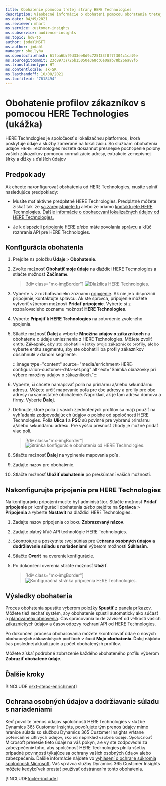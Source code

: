 ```yaml
---
title: Obohatenie pomocou tretej strany HERE Technologies
description: Všeobecné informácie o obohatení pomocou obohatenia tretej stranou HERE Technologies.
ms.date: 04/09/2021
ms.reviewer: mhart
ms.service: customer-insights
ms.subservice: audience-insights
ms.topic: how-to
author: jodahlMSFT
ms.author: jodahl
manager: shellyha
ms.openlocfilehash: 61fba6bbf9d33ee8d9c725133f0f7f304c1ca79e
ms.sourcegitcommit: 23c8973a726b15050e368cc6e0aab78b266a89f6
ms.translationtype: HT
ms.contentlocale: sk-SK
ms.lasthandoff: 10/08/2021
ms.locfileid: "7618494"
---
```

# <a name="enrichment-of-customer-profiles-with-here-technologies-preview"></a>Obohatenie profilov zákazníkov s pomocou HERE Technologies (ukážka)

HERE Technologies je spoločnosť s lokalizačnou platformou, ktorá poskytuje údaje a služby zamerané na lokalizáciu. So službami obohatenia údajov HERE Technologies môžete dosiahnuť presnejšie pochopenie polohy vašich zákazníkov pomocou normalizácie adresy, extrakcie zemepisnej šírky a dĺžky a ďalších údajov.

## <a name="prerequisites"></a>Predpoklady

Ak chcete nakonfigurovať obohatenia od HERE Technologies, musíte splniť nasledujúce predpoklady:

- Musíte mať aktívne predplatné HERE Technologies. Predplatné môžete získať tak, že [sa zaregistrujete tu](https://developer.here.com/sign-up?utm_medium=referral&utm_source=Microsoft-Dynamics-CI&create=Freemium-Basic) alebo že priamo [kontaktujete HERE Technologies](https://developer.here.com/help?utm_medium=referral&utm_source=Microsoft-Dynamics-CI#how-can-we-help-you). [Ďalšie informácie o obohacovaní lokalizačných údajov od HERE Technologies.](https://developer.here.com/location-enrichment?cid=Dev-MicrosoftDynamics-DB-0-Dev-&utm_source=MicrosoftDynamics&utm_medium=referral&utm_campaign=Online_Dev_ReferralMicrosoft)

- Je k dispozícii [pripojenie](connections.md) HERE *alebo* máte povolania [správcu](permissions.md#administrator) a kľúč rozhrania API pre HERE Technologies.

## <a name="configure-the-enrichment"></a>Konfigurácia obohatenia

1. Prejdite na položku **Údaje** > **Obohatenie**. 

1. Zvoľte možnosť **Obohatiť moje údaje** na dlaždici HERE Technologies a stlačte možnosť **Začíname**.

   > [!div class="mx-imgBorder"]
   > ![Dlaždica HERE Technologies.](media/HERE-tile.png "Dlaždica HERE Technologies")

1. Vyberte si z rozbaľovacieho zoznamu [pripojenie](connections.md). Ak nie je k dispozícii pripojenie, kontaktujte správcu. Ak ste správca, pripojenie môžete vytvoriť výberom možnosti **Pridať pripojenie**. Vyberte si z rozbaľovacieho zoznamu možnosť **HERE Technologies**. 

1. Vyberte **Pripojiť k HERE Technologies** na potvrdenie zvoleného spojenia.

1.  Stlačte možnosť **Ďalej** a vyberte **Množina údajov o zákazníkoch** na obohatenie o údaje umiestnenia z HERE Technologies. Môžete zvoliť entitu **Zákazník**, aby ste obohatili všetky svoje zákaznícke profily, alebo vyberte entitu segmentu, aby ste obohatili iba profily zákazníkov obsiahnuté v danom segmente.

    :::image type="content" source="media/enrichment-HERE-configuration-customer-data-set.png" alt-text="Snímka obrazovky pri výbere množiny údajov o zákazníkoch.":::

1. Vyberte, či chcete namapovať polia na primárnu a/alebo sekundárnu adresu. Môžete určiť mapovanie poľa pre obe adresy a profily pre obe adresy na samostatné obohatenie. Napríklad, ak je tam adresa domova a firmy. Vyberte **Ďalej**.

1. Definujte, ktoré polia z vašich zjednotených profilov sa majú použiť na vyhľadanie zodpovedajúcich údajov o polohe od spoločnosti HERE Technologies. Polia **Ulica 1** a **PSČ** sú povinné pre vybranú primárnu a/alebo sekundárnu adresu. Pre vyššiu presnosť zhody je možné pridať viac polí.

   > [!div class="mx-imgBorder"]
   > ![Stránka konfigurácie obohatenia od HERE Technologies.](media/enrichment-HERE-configuration.png "Stránka konfigurácie obohatenia od HERE Technologies")

1. Stlačte možnosť **Ďalej** na vyplnenie mapovania poľa.

1. Zadajte názov pre obohatenie. 

1. Stlačte možnosť **Uložiť obohatenie** po preskúmaní vašich možností.

## <a name="configure-the-connection-for-here-technologies"></a>Nakonfigurujte pripojenie pre HERE Technologies 

Na konfiguráciu pripojení musíte byť administrátor. Stlačte možnosť **Pridať pripojenie** pri konfigurácii obohatenia *alebo* prejdite na **Správca** > **Pripojenia** a vyberte **Nastaviť** na dlaždici HERE Technologies.

1. Zadajte názov pripojenia do boxu **Zobrazovaný názov**.

1. Zadajte platný kľúč API technológie HERE Technologies.

1. Skontrolujte a poskytnite svoj súhlas pre **Ochranu osobných údajov a dodržiavanie súladu s nariadeniami** výberom možnosti **Súhlasím**.

1. Stlačte **Overiť** na overenie konfigurácie.

1. Po dokončení overenia stlačte možnosť **Uložiť**.

   > [!div class="mx-imgBorder"]
   > ![Konfiguračná stránka pripojenia HERE Technologies.](media/enrichment-HERE-connection.png "Konfiguračná stránka pripojenia HERE Technologies")

## <a name="enrichment-results"></a>Výsledky obohatenia

Proces obohatenia spustíte výberom položky **Spustiť** z panela príkazov. Môžete tiež nechať systém, aby obohatenie spustil automaticky ako súčasť a [plánovaného obnovenia](system.md#schedule-tab). Čas spracovania bude závisieť od veľkosti vašich zákazníckych údajov a časov odozvy rozhraní API od HERE Technologies.

Po dokončení procesu obohacovania môžete skontrolovať údaje o nových obohatených zákazníckych profiloch v časti **Moje obohatenia**. Ďalej nájdete čas poslednej aktualizácie a počet obohatených profilov.

Môžete získať podrobné zobrazenie každého obohateného profilu výberom **Zobraziť obohatené údaje**.

## <a name="next-steps"></a>Ďalšie kroky

[!INCLUDE [next-steps-enrichment](../includes/next-steps-enrichment.md)]

## <a name="data-privacy-and-compliance"></a>Ochrana osobných údajov a dodržiavanie súladu s nariadeniami

Keď povolíte prenos údajov spoločnosti HERE Technologies v službe Dynamics 365 Customer Insights, povoľujete tým prenos údajov mimo hranice súladu so službou Dynamics 365 Customer Insights vrátane potenciálne citlivých údajov, ako sú napríklad osobné údaje. Spoločnosť Microsoft prenesie tieto údaje na váš pokyn, ale vy ste zodpovední za zabezpečenie toho, aby spoločnosť HERE Technologies plnila všetky prípadné povinnosti týkajúce sa ochrany vašich osobných údajov alebo zabezpečenia. Ďalšie informácie nájdete vo [vyhlásení o ochrane súkromia spoločnosti Microsoft](https://go.microsoft.com/fwlink/?linkid=396732).
Váš správca služby Dynamics 365 Customer Insights môžete kedykoľvek prestať používať odstránením tohto obohatenia.


[!INCLUDE[footer-include](../includes/footer-banner.md)]
